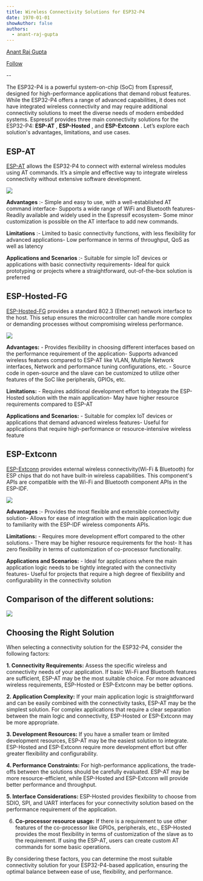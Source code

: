 ```yaml
---
title: Wireless Connectivity Solutions for ESP32-P4
date: 1970-01-01
showAuthor: false
authors: 
  - anant-raj-gupta
---
```

[Anant Raj Gupta](https://medium.com/@ehaarjee?source=post_page-----8c64ca156a81--------------------------------)

[Follow](https://medium.com/m/signin?actionUrl=https%3A%2F%2Fmedium.com%2F_%2Fsubscribe%2Fuser%2F86f1508bfacc&operation=register&redirect=https%3A%2F%2Fblog.espressif.com%2Fwireless-connectivity-solutions-for-esp32-p4-8c64ca156a81&user=Anant+Raj+Gupta&userId=86f1508bfacc&source=post_page-86f1508bfacc----8c64ca156a81---------------------post_header-----------)

--

The ESP32-P4 is a powerful system-on-chip (SoC) from Espressif, designed for high-performance applications that demand robust features. While the ESP32-P4 offers a range of advanced capabilities, it does not have integrated wireless connectivity and may require additional connectivity solutions to meet the diverse needs of modern embedded systems. Espressif provides three main connectivity solutions for the ESP32-P4: __ESP-AT__ , __ESP-Hosted__ , and __ESP-Extconn__ . Let’s explore each solution's advantages, limitations, and use cases.

## __ESP-AT__ 

[ESP-AT](https://github.com/espressif/esp-at) allows the ESP32-P4 to connect with external wireless modules using AT commands. It’s a simple and effective way to integrate wireless connectivity without extensive software development.

![](https://miro.medium.com/v2/resize:fit:640/format:webp/1*3ZwSnO8nZL2KHI9cVVBMmQ.png)

__Advantages__ :- Simple and easy to use, with a well-established AT command interface- Supports a wide range of WiFi and Bluetooth features- Readily available and widely used in the Espressif ecosystem- Some minor customization is possible on the AT interface to add new commands.

__Limitations__ :- Limited to basic connectivity functions, with less flexibility for advanced applications- Low performance in terms of throughput, QoS as well as latency

__Applications and Scenarios__ :- Suitable for simple IoT devices or applications with basic connectivity requirements- Ideal for quick prototyping or projects where a straightforward, out-of-the-box solution is preferred

## ESP-Hosted-FG

[ESP-Hosted-FG](https://github.com/espressif/esp-hosted) provides a standard 802.3 (Ethernet) network interface to the host. This setup ensures the microcontroller can handle more complex or demanding processes without compromising wireless performance.

![](https://miro.medium.com/v2/resize:fit:640/format:webp/1*mi45lI8wq4ss1wDLguQtKg.png)

__Advantages:__ - Provides flexibility in choosing different interfaces based on the performance requirement of the application- Supports advanced wireless features compared to ESP-AT like VLAN, Multiple Network interfaces, Network and performance tuning configurations, etc. - Source code in open-source and the slave can be customized to utilize other features of the SoC like peripherals, GPIOs, etc.

__Limitations:__ - Requires additional development effort to integrate the ESP-Hosted solution with the main application- May have higher resource requirements compared to ESP-AT

__Applications and Scenarios:__ - Suitable for complex IoT devices or applications that demand advanced wireless features- Useful for applications that require high-performance or resource-intensive wireless feature

## ESP-Extconn

[ESP-Extconn](https://github.com/espressif/esp-extconn) provides external wireless connectivity(Wi-Fi & Bluetooth) for ESP chips that do not have built-in wireless capabilities. This component's APIs are compatible with the Wi-Fi and Bluetooth component APIs in the ESP-IDF.

![](https://miro.medium.com/v2/resize:fit:640/format:webp/1*kCQIOHzZIbilQqsD84tZ8A.png)

__Advantages__ :- Provides the most flexible and extensible connectivity solution- Allows for ease of integration with the main application logic due to familiarity with the ESP-IDF wireless components APIs.

__Limitations:__ - Requires more development effort compared to the other solutions.- There may be higher resource requirements for the host- It has zero flexibility in terms of customization of co-processor functionality.

__Applications and Scenarios:__ - Ideal for applications where the main application logic needs to be tightly integrated with the connectivity features- Useful for projects that require a high degree of flexibility and configurability in the connectivity solution

## Comparison of the different solutions:

![](https://miro.medium.com/v2/resize:fit:640/format:webp/1*q_jyNhPOMYi8JWQl49-_YA.png)

## Choosing the Right Solution

When selecting a connectivity solution for the ESP32-P4, consider the following factors:

__1. Connectivity Requirements:__ Assess the specific wireless and connectivity needs of your application. If basic Wi-Fi and Bluetooth features are sufficient, ESP-AT may be the most suitable choice. For more advanced wireless requirements, ESP-Hosted or ESP-Extconn may be better options.

__2. Application Complexity:__  If your main application logic is straightforward and can be easily combined with the connectivity tasks, ESP-AT may be the simplest solution. For complex applications that require a clear separation between the main logic and connectivity, ESP-Hosted or ESP-Extconn may be more appropriate.

__3. Development Resources:__  If you have a smaller team or limited development resources, ESP-AT may be the easiest solution to integrate. ESP-Hosted and ESP-Extconn require more development effort but offer greater flexibility and configurability.

__4. Performance Constraints:__  For high-performance applications, the trade-offs between the solutions should be carefully evaluated. ESP-AT may be more resource-efficient, while ESP-Hosted and ESP-Extconn will provide better performance and throughput.

__5. Interface Considerations:__  ESP-Hosted provides flexibility to choose from SDIO, SPI, and UART interfaces for your connectivity solution based on the performance requirement of the application.

6. __Co-processor resource usage:__  If there is a requirement to use other features of the co-processor like GPIOs, peripherals, etc., ESP-Hosted provides the most flexibility in terms of customization of the slave as to the requirement. If using the ESP-AT, users can create custom AT commands for some basic operations.

By considering these factors, you can determine the most suitable connectivity solution for your ESP32-P4-based application, ensuring the optimal balance between ease of use, flexibility, and performance.
